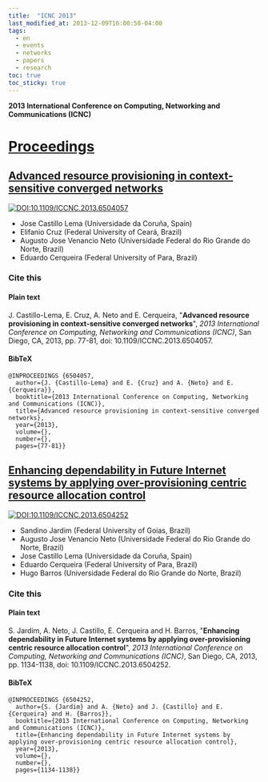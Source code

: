 ```yaml
---
title:  "ICNC 2013"
last_modified_at: 2013-12-09T16:00:58-04:00
tags:
  - en
  - events
  - networks
  - papers
  - research
toc: true
toc_sticky: true
---
```


**2013 International Conference on Computing, Networking and Communications (ICNC)**

# [Proceedings](https://ieeexplore.ieee.org/xpl/conhome/6495637/proceeding)

## [Advanced resource provisioning in context-sensitive converged networks](https://ieeexplore.ieee.org/document/6504057)

[![DOI:10.1109/ICCNC.2013.6504057](https://zenodo.org/badge/DOI/10.1109/ICCNC.2013.6504057.svg)](https://doi.org/10.1109/ICCNC.2013.6504057)

 - Jose Castillo Lema (Universidade da Coruña, Spain)
 - Elifanio Cruz (Federal University of Ceará, Brazil)
 - Augusto Jose Venancio Neto (Universidade Federal do Rio Grande do Norte, Brazil)
 - Eduardo Cerqueira (Federal University of Para, Brazil)

### Cite this

#### Plain text

J. Castillo-Lema, E. Cruz, A. Neto and E. Cerqueira, "**Advanced resource provisioning in context-sensitive converged networks**", *2013 International Conference on Computing, Networking and Communications (ICNC)*, San Diego, CA, 2013, pp. 77-81, doi: 10.1109/ICCNC.2013.6504057.

#### BibTeX

```
@INPROCEEDINGS {6504057,
  author={J. {Castillo-Lema} and E. {Cruz} and A. {Neto} and E. {Cerqueira}},
  booktitle={2013 International Conference on Computing, Networking and Communications (ICNC)},
  title={Advanced resource provisioning in context-sensitive converged networks},
  year={2013},
  volume={},
  number={},
  pages={77-81}}
```

## [Enhancing dependability in Future Internet systems by applying over-provisioning centric resource allocation control](https://ieeexplore.ieee.org/document/6504252)

[![DOI:10.1109/ICCNC.2013.6504252](https://zenodo.org/badge/DOI/10.1109/ICCNC.2013.6504252.svg)](https://doi.org/10.1109/ICCNC.2013.6504252)

 - Sandino Jardim (Federal University of Goias, Brazil)
 - Augusto Jose Venancio Neto (Universidade Federal do Rio Grande do Norte, Brazil)
 - Jose Castillo Lema (Universidade da Coruña, Spain)
 - Eduardo Cerqueira (Federal University of Para, Brazil)
 - Hugo Barros (Universidade Federal do Rio Grande do Norte, Brazil)

### Cite this

#### Plain text

S. Jardim, A. Neto, J. Castillo, E. Cerqueira and H. Barros, "**Enhancing dependability in Future Internet systems by applying over-provisioning centric resource allocation control**", *2013 International Conference on Computing, Networking and Communications (ICNC)*, San Diego, CA, 2013, pp. 1134-1138, doi: 10.1109/ICCNC.2013.6504252.

#### BibTeX

```
@INPROCEEDINGS {6504252,
  author={S. {Jardim} and A. {Neto} and J. {Castillo} and E. {Cerqueira} and H. {Barros}},
  booktitle={2013 International Conference on Computing, Networking and Communications (ICNC)},
  title={Enhancing dependability in Future Internet systems by applying over-provisioning centric resource allocation control},
  year={2013},
  volume={},
  number={},
  pages={1134-1138}}
```
